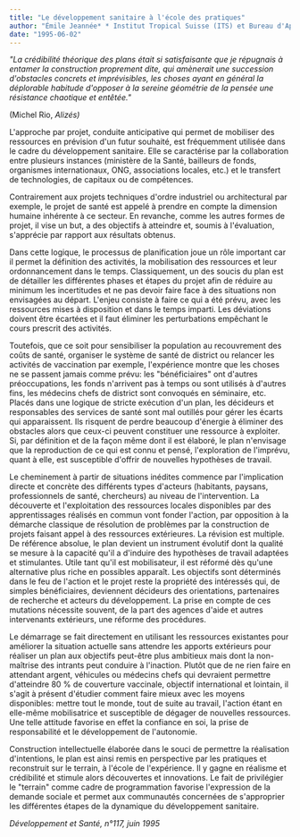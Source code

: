 ```yaml
---
title: "Le développement sanitaire à l'école des pratiques"
author: "Émile Jeannée* * Institut Tropical Suisse (ITS) et Bureau d'Appui Santé-Environnement (BASE), BP 972, N'Djamena, Tchad."
date: "1995-06-02"
---
```


_"La crédibilité théorique des plans était si satisfaisante que je répugnais à_ _entamer la construction proprement dite, qui amènerait une succession_ _d'obstacles concrets et imprévisibles, les choses ayant en général la_ _déplorable habitude d'opposer à la sereine géométrie de la pensée une résistance chaotique et entêtée."_

(Michel Rio, _Alizés)_

L'approche par projet, conduite anticipative qui permet de mobiliser des ressources en prévision d'un futur souhaité, est fréquemment utilisée dans le cadre du développement sanitaire. Elle se caractérise par la collaboration entre plusieurs instances (ministère de la Santé, bailleurs de fonds, organismes internationaux, ONG, associations locales, etc.) et le transfert de technologies, de capitaux ou de compétences.

Contrairement aux projets techniques d'ordre industriel ou architectural par exemple, le projet de santé est appelé à prendre en compte la dimension humaine inhérente à ce secteur. En revanche, comme les autres formes de projet, il vise un but, a des objectifs à atteindre et, soumis à l'évaluation, s'apprécie par rapport aux résultats obtenus.

Dans cette logique, le processus de planification joue un rôle important car il permet la définition des activités, la mobilisation des ressources et leur ordonnancement dans le temps. Classiquement, un des soucis du plan est de détailler les différentes phases et étapes du projet afin de réduire au minimum les incertitudes et ne pas devoir faire face à des situations non envisagées au départ. L'enjeu consiste à faire ce qui a été prévu, avec les ressources mises à disposition et dans le temps imparti. Les déviations doivent être écartées et il faut éliminer les perturbations empêchant le cours prescrit des activités.

Toutefois, que ce soit pour sensibiliser la population au recouvrement des coûts de santé, organiser le système de santé de district ou relancer les activités de vaccination par exemple, l'expérience montre que les choses ne se passent jamais comme prévu: les "bénéficiaires" ont d'autres préoccupations, les fonds n'arrivent pas à temps ou sont utilisés à d'autres fins, les médecins chefs de district sont convoqués en séminaire, etc. Placés dans une logique de stricte exécution d'un plan, les décideurs et responsables des services de santé sont mal outillés pour gérer les écarts qui apparaissent. Ils risquent de perdre beaucoup d'énergie à éliminer des obstacles alors que ceux-ci peuvent constituer une ressource à exploiter. Si, par définition et de la façon même dont il est élaboré, le plan n'envisage que la reproduction de ce qui est connu et pensé, l'exploration de l'imprévu, quant à elle, est susceptible d'offrir de nouvelles hypothèses de travail.

Le cheminement à partir de situations inédites commence par l'implication directe et concrète des différents types d'acteurs (habitants, paysans, professionnels de santé, chercheurs) au niveau de l'intervention. La découverte et l'exploitation des ressources locales disponibles par des apprentissages réalisés en commun vont fonder l'action, par opposition à la démarche classique de résolution de problèmes par la construction de projets faisant appel à des ressources extérieures. La révision est multiple. De référence absolue, le plan devient un instrument évolutif dont la qualité se mesure à la capacité qu'il a d'induire des hypothèses de travail adaptées et stimulantes. Utile tant qu'il est mobilisateur, il est réformé dès qu'une alternative plus riche en possibles apparaît. Les objectifs sont déterminés dans le feu de l'action et le projet reste la propriété des intéressés qui, de simples bénéficiaires, deviennent décideurs des orientations, partenaires de recherche et acteurs du développement. La prise en compte de ces mutations nécessite souvent, de la part des agences d'aide et autres intervenants extérieurs, une réforme des procédures.

Le démarrage se fait directement en utilisant les ressources existantes pour améliorer la situation actuelle sans attendre les apports extérieurs pour réaliser un plan aux objectifs peut-être plus ambitieux mais dont la non-maîtrise des intrants peut conduire à l'inaction. Plutôt que de ne rien faire en attendant argent, véhicules ou médecins chefs qui devraient permettre d'atteindre 80 % de couverture vaccinale, objectif international et lointain, il s'agit à présent d'étudier comment faire mieux avec les moyens disponibles: mettre tout le monde, tout de suite au travail, l'action étant en elle-même mobilisatrice et susceptible de dégager de nouvelles ressources. Une telle attitude favorise en effet la confiance en soi, la prise de responsabilité et le développement de l'autonomie.

Construction intellectuelle élaborée dans le souci de permettre la réalisation d'intentions, le plan est ainsi remis en perspective par les pratiques et reconstruit sur le terrain, à l'école de l'expérience. Il y gagne en réalisme et crédibilité et stimule alors découvertes et innovations. Le fait de privilégier le "terrain" comme cadre de programmation favorise l'expression de la demande sociale et permet aux communautés concernées de s'approprier les différentes étapes de la dynamique du développement sanitaire.

_Développement et Santé, n°117, juin 1995_